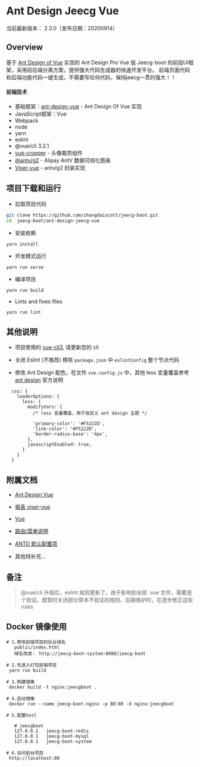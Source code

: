Ant Design Jeecg Vue
====

当前最新版本： 2.3.0（发布日期：20200914）

Overview
----

基于 [Ant Design of Vue](https://vuecomponent.github.io/ant-design-vue/docs/vue/introduce-cn/) 实现的 Ant Design Pro  Vue 版
Jeecg-boot 的前段UI框架，采用前后端分离方案，提供强大代码生成器的快速开发平台。
前端页面代码和后端功能代码一键生成，不需要写任何代码，保持jeecg一贯的强大！！



#### 前端技术
 
- 基础框架：[ant-design-vue](https://github.com/vueComponent/ant-design-vue) - Ant Design Of Vue 实现
- JavaScript框架：Vue
- Webpack
- node
- yarn
- eslint
- @vue/cli 3.2.1
- [vue-cropper](https://github.com/xyxiao001/vue-cropper) - 头像裁剪组件
- [@antv/g2](https://antv.alipay.com/zh-cn/index.html) - Alipay AntV 数据可视化图表
- [Viser-vue](https://viserjs.github.io/docs.html#/viser/guide/installation)  - antv/g2 封装实现



项目下载和运行
----

- 拉取项目代码
```bash
git clone https://github.com/zhangdaiscott/jeecg-boot.git
cd  jeecg-boot/ant-design-jeecg-vue
```

- 安装依赖
```
yarn install
```

- 开发模式运行
```
yarn run serve
```

- 编译项目
```
yarn run build
```

- Lints and fixes files
```
yarn run lint
```



其他说明
----

- 项目使用的 [vue-cli3](https://cli.vuejs.org/guide/), 请更新您的 cli

- 关闭 Eslint (不推荐) 移除 `package.json` 中 `eslintConfig` 整个节点代码

- 修改 Ant Design 配色，在文件 `vue.config.js` 中，其他 less 变量覆盖参考 [ant design](https://ant.design/docs/react/customize-theme-cn) 官方说明
```ecmascript 6
  css: {
    loaderOptions: {
      less: {
        modifyVars: {
          /* less 变量覆盖，用于自定义 ant design 主题 */

          'primary-color': '#F5222D',
          'link-color': '#F5222D',
          'border-radius-base': '4px',
        },
        javascriptEnabled: true,
      }
    }
  }
```



附属文档
----
- [Ant Design Vue](https://vuecomponent.github.io/ant-design-vue/docs/vue/introduce-cn)

- [报表 viser-vue](https://viserjs.github.io/demo.html#/viser/bar/basic-bar)

- [Vue](https://cn.vuejs.org/v2/guide)

- [路由/菜单说明](https://github.com/zhangdaiscott/jeecg-boot/tree/master/ant-design-jeecg-vue/src/router/README.md)

- [ANTD 默认配置项](https://github.com/zhangdaiscott/jeecg-boot/tree/master/ant-design-jeecg-vue/src/defaultSettings.js)

- 其他待补充...


备注
----

> @vue/cli 升级后，eslint 规则更新了。由于影响到全部 .vue 文件，需要逐个验证。既暂时关闭部分原本不验证的规则，后期维护时，在逐步修正这些 rules


Docker 镜像使用
----

 ``` 
# 1.修改前端项目的后台域名
    public/index.html  
    域名改成： http://jeecg-boot-system:8080/jeecg-boot
   
# 2.先进入打包前端项目
  yarn run build

# 3.构建镜像
  docker build -t nginx:jeecgboot .

# 4.启动镜像
  docker run --name jeecg-boot-nginx -p 80:80 -d nginx:jeecgboot

# 5.配置host

    # jeecgboot
    127.0.0.1   jeecg-boot-redis
    127.0.0.1   jeecg-boot-mysql
    127.0.0.1   jeecg-boot-system
  
# 6.访问前台项目
  http://localhost:80
``` 